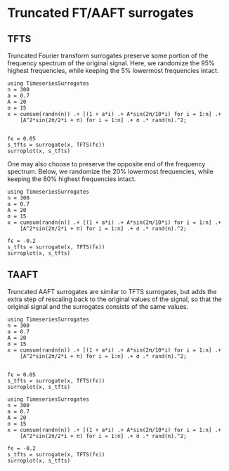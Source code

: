 # Truncated FT/AAFT surrogates

## TFTS

Truncated Fourier transform surrogates preserve some portion of the frequency spectrum of 
the original signal. Here, we randomize the 95% highest frequencies, while keeping the 
5% lowermost frequencies intact.

```@example 
using TimeseriesSurrogates
n = 300
a = 0.7
A = 20
σ = 15
x = cumsum(randn(n)) .+ [(1 + a*i) .+ A*sin(2π/10*i) for i = 1:n] .+ 
    [A^2*sin(2π/2*i + π) for i = 1:n] .+ σ .* rand(n).^2;


fϵ = 0.05
s_tfts = surrogate(x, TFTS(fϵ))
surroplot(x, s_tfts)
```

One may also choose to preserve the opposite end of the frequency spectrum. Below, 
we randomize the 20% lowermost frequencies, while keeping the 80% highest frequencies
intact.

```@example 
using TimeseriesSurrogates
n = 300
a = 0.7
A = 20
σ = 15
x = cumsum(randn(n)) .+ [(1 + a*i) .+ A*sin(2π/10*i) for i = 1:n] .+ 
    [A^2*sin(2π/2*i + π) for i = 1:n] .+ σ .* rand(n).^2;

fϵ = -0.2
s_tfts = surrogate(x, TFTS(fϵ))
surroplot(x, s_tfts)
```

## TAAFT 

Truncated AAFT surrogates are similar to TFTS surrogates, but adds the extra step of rescaling back 
to the original values of the signal, so that the original signal and the surrogates consists of 
the same values. 

```@example 
using TimeseriesSurrogates
n = 300
a = 0.7
A = 20
σ = 15
x = cumsum(randn(n)) .+ [(1 + a*i) .+ A*sin(2π/10*i) for i = 1:n] .+ 
    [A^2*sin(2π/2*i + π) for i = 1:n] .+ σ .* rand(n).^2;


fϵ = 0.05
s_tfts = surrogate(x, TFTS(fϵ))
surroplot(x, s_tfts)
```


```@example 
using TimeseriesSurrogates
n = 300
a = 0.7
A = 20
σ = 15
x = cumsum(randn(n)) .+ [(1 + a*i) .+ A*sin(2π/10*i) for i = 1:n] .+ 
    [A^2*sin(2π/2*i + π) for i = 1:n] .+ σ .* rand(n).^2;

fϵ = -0.2
s_tfts = surrogate(x, TFTS(fϵ))
surroplot(x, s_tfts)
```